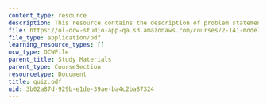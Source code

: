 ```yaml
---
content_type: resource
description: This resource contains the description of problem statements.
file: https://ol-ocw-studio-app-qa.s3.amazonaws.com/courses/2-141-modeling-and-simulation-of-dynamic-systems-fall-2006/3b02a87d929be1de39aeba4c2ba87324_quiz.pdf
file_type: application/pdf
learning_resource_types: []
ocw_type: OCWFile
parent_title: Study Materials
parent_type: CourseSection
resourcetype: Document
title: quiz.pdf
uid: 3b02a87d-929b-e1de-39ae-ba4c2ba87324
---
```

